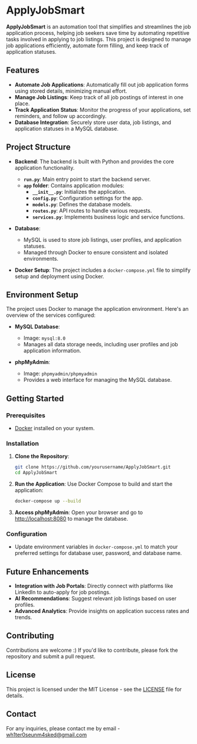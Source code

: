 # ApplyJobSmart
**ApplyJobSmart** is an automation tool that simplifies and streamlines the job application process, helping job seekers save time by automating repetitive tasks involved in applying to job listings. This project is designed to manage job applications efficiently, automate form filling, and keep track of application statuses.

## Features

- **Automate Job Applications**: Automatically fill out job application forms using stored details, minimizing manual effort.
- **Manage Job Listings**: Keep track of all job postings of interest in one place.
- **Track Application Status**: Monitor the progress of your applications, set reminders, and follow up accordingly.
- **Database Integration**: Securely store user data, job listings, and application statuses in a MySQL database.

## Project Structure

- **Backend**: The backend is built with Python and provides the core application functionality.
  - **`run.py`**: Main entry point to start the backend server.
  - **`app` folder**: Contains application modules:
    - **`__init__.py`**: Initializes the application.
    - **`config.py`**: Configuration settings for the app.
    - **`models.py`**: Defines the database models.
    - **`routes.py`**: API routes to handle various requests.
    - **`services.py`**: Implements business logic and service functions.

- **Database**: 
  - MySQL is used to store job listings, user profiles, and application statuses.
  - Managed through Docker to ensure consistent and isolated environments.

- **Docker Setup**: The project includes a `docker-compose.yml` file to simplify setup and deployment using Docker.

## Environment Setup

The project uses Docker to manage the application environment. Here's an overview of the services configured:

- **MySQL Database**:
  - Image: `mysql:8.0`
  - Manages all data storage needs, including user profiles and job application information.

- **phpMyAdmin**:
  - Image: `phpmyadmin/phpmyadmin`
  - Provides a web interface for managing the MySQL database.

## Getting Started

### Prerequisites

- [Docker](https://www.docker.com/get-started) installed on your system.

### Installation

1. **Clone the Repository**:
   ```bash
   git clone https://github.com/yourusername/ApplyJobSmart.git
   cd ApplyJobSmart
   ```

2. **Run the Application**:
   Use Docker Compose to build and start the application:
   ```bash
   docker-compose up --build
   ```

3. **Access phpMyAdmin**:
   Open your browser and go to [http://localhost:8080](http://localhost:8080) to manage the database.

### Configuration

- Update environment variables in `docker-compose.yml` to match your preferred settings for database user, password, and database name.

## Future Enhancements

- **Integration with Job Portals**: Directly connect with platforms like LinkedIn to auto-apply for job postings.
- **AI Recommendations**: Suggest relevant job listings based on user profiles.
- **Advanced Analytics**: Provide insights on application success rates and trends.

## Contributing

Contributions are welcome :) If you'd like to contribute, please fork the repository and submit a pull request.

## License

This project is licensed under the MIT License - see the [LICENSE](LICENSE) file for details.

## Contact

For any inquiries, please contact me by email - wh1ter0seunm4sked@gmail.com
